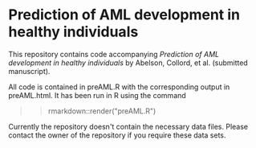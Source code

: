 # Prediction of AML development in healthy individuals
This repository contains code accompanying _Prediction of AML development in healthy individuals_ by Abelson, Collord, et al. (submitted manuscript).

All code is contained in preAML.R with the corresponding output in preAML.html. It has been run in R using the command

> >rmarkdown::render("preAML.R")

Currently the repository doesn't contain the necessary data files. Please contact the owner of the repository if you require these data sets.
